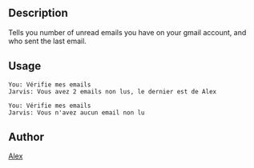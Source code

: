 <!---
IMPORTANT
=========
This README.md is displayed in the WebStore as well as within Jarvis app
Please do not change the structure of this file
Fill-in Description, Usage & Author sections
Make sure to rename the [en] folder into the language code your plugin is written in (ex: fr, es, de, it...)
For multi-language plugin:
- clone the language directory and translate commands/functions.sh
- optionally write the Description / Usage sections in several languages
-->
## Description
Tells you number of unread emails you have on your gmail account, and who sent
the last email.

## Usage
```
You: Vérifie mes emails
Jarvis: Vous avez 2 emails non lus, le dernier est de Alex

You: Vérifie mes emails
Jarvis: Vous n'avez aucun email non lu
```

## Author
[Alex](https://github.com/alexylem)
